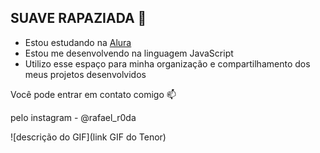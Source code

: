 ##  SUAVE RAPAZIADA 👋

- Estou estudando na [Alura](https://www.alura.com.br)
- Estou me desenvolvendo na linguagem JavaScript
- Utilizo esse espaço para minha organização e compartilhamento dos meus projetos desenvolvidos
 
Você pode entrar em contato comigo 📫

pelo instagram - @rafael_r0da

 
![descrição do GIF](link GIF do Tenor)




